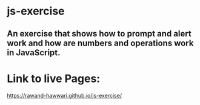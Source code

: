 # js-exercise

## An exercise that shows how to prompt and alert work and how are numbers and operations work in JavaScript.

# Link to live Pages:
https://rawand-hawwari.github.io/js-exercise/
